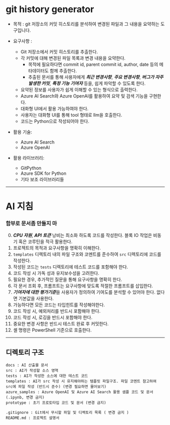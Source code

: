 # git history generator

- 목적 : git 저장소의 커밋 히스토리를 분석하여 변경된 파일과 그 내용을 요약하는 도구입니다.

- 요구사항 :
  - Git 저장소에서 커밋 히스토리를 추출한다.
  - 각 커밋에 대해 변경된 파일 목록과 변경 내용을 요약한다.
    - 목적에 필요하다면 commit id, parent commit id, author, date 등의 메타데이터도 함께 추출한다.
    - 추출된 문서를 통해 사용자에게 ***최근 변경사항***, ***주요 변경사항***, ***버그가 자주 발생한 커밋***, ***특정 기능 기여자*** 등을, 쉽게 파악할 수 있도록 한다.
  - 요약된 정보를 사용자가 쉽게 이해할 수 있는 형식으로 출력한다.
  - Azure AI Search와 Azure OpenAI를 활용하여 요약 및 검색 기능을 구현한다.
  - 대화형 UI에서 활용 가능하여야 한다.
  - 사용자는 대화형 UI를 통해 tool 형태로 llm을 호출한다.
  - 코드는 Python으로 작성되어야 한다.

- 활용 기술:
  - Azure AI Search
  - Azure OpenAI

- 활용 라이브러리:
    - GitPython
    - Azure SDK for Python
    - 기타 보조 라이브러리들

---

# AI 지침
### 함부로 문서좀 만들지 마
0. ***CPU 자원***, ***API 토큰*** 낭비는 최소화 하도록 코드를 작성한다. 블록 IO 작업은 비동기 혹은 코루틴을 적극 활용한다.
1. 프로젝트의 목적과 요구사항을 명확히 이해한다.
2. `templates` 디렉토리 내의 파일 구조와 코멘트를 준수하여 `src` 디렉토리에 코드를 작성한다.
3. 작성된 코드는 `tests` 디렉토리에 테스트 코드를 포함해야 한다.
4. 코드 작성 시 가독 성과 유지보수성을 고려한다.
5. 필요한 경우, 추가적인 질문을 통해 요구사항을 명확히 한다.
6. 각 문서 조회 후, 프롬프트는 요구사항에 맞도록 적절한 프롬프트를 삽입한다.
7. ***기여자에 대한 평가기준***을 사용자가 정의하여 기여도를 분석할 수 있어야 한다. 없다면 기본값을 사용한다.
8. 가능하다면 모든 코드는 타입힌트를 작성해야한다.
9. 코드 작성 시, 예외처리를 반드시 포함해야 한다.
10. 코드 작성 시, 로깅을 반드시 포함해야 한다.
11. 중요한 변경 사항은 반드시 테스트 완료 후 커밋한다.
12. 셸 명령은 PowerShell 기준으로 호출한다.
---

## 디렉토리 구조
```
docs : AI 산출물 문서
src : AI가 작성할 소스 영역
tests : AI가 작성한 소스에 대한 테스트 코드
templates : AI가 src 작성 시 유지해야하는 템플릿 파일구조. 파일 코멘트 참고하여 src에 파일 작성 (반드시 준수) (변경 필요하면 물어보기)
azure_samples : Azure OpenAI 및 Azure AI Search 활용 샘플 코드 및 문서 (.ipynb, 변경 금지)
prototype : 초기 프로토타입 코드 및 문서 (변경 금지)

.gitignore : Git에서 무시할 파일 및 디렉토리 목록 ( 변경 금지 )
README.md : 프로젝트 설명서
```